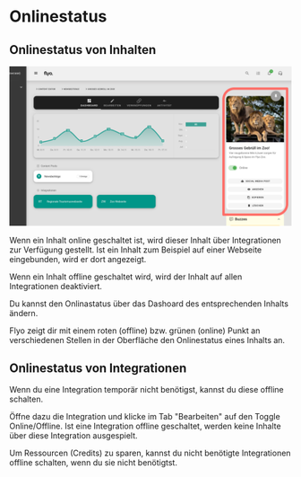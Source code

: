 # Onlinestatus 

## Onlinestatus von Inhalten

![Onlinestatus](assets/onlinestatus.svg)

Wenn ein Inhalt online geschaltet ist, wird dieser Inhalt über Integrationen zur Verfügung gestellt. Ist ein Inhalt zum Beispiel auf einer Webseite eingebunden, wird er dort angezeigt.

Wenn ein Inhalt offline geschaltet wird, wird der Inhalt auf allen Integrationen deaktiviert.

Du kannst den Onlinastatus über das Dashoard des entsprechenden Inhalts ändern.

Flyo zeigt dir mit einem roten (offline) bzw. grünen (online) Punkt an verschiedenen Stellen in der Oberfläche den Onlinestatus eines Inhalts an.

## Onlinestatus von Integrationen

Wenn du eine Integration temporär nicht benötigst, kannst du diese offline schalten.

Öffne dazu die Integration und klicke im Tab "Bearbeiten" auf den Toggle Online/Offline. Ist eine Integration offline geschaltet, werden keine Inhalte über diese Integration ausgespielt.

Um Ressourcen (Credits) zu sparen, kannst du nicht benötigte Integrationen offline schalten, wenn du sie nicht benötigtst.
